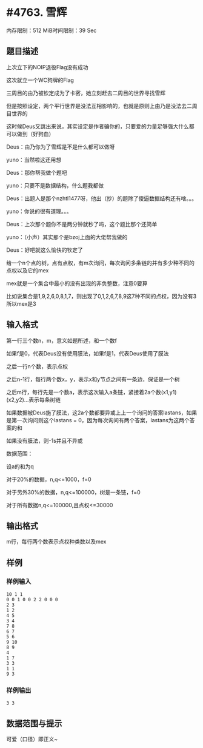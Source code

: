 # #4763. 雪辉

内存限制：512 MiB时间限制：39 Sec

## 题目描述

上次立下的NOIP退役Flag没有成功

这次就立一个WC狗牌的Flag

三周目的由乃被钦定成为了卡密，她立刻赶去二周目的世界寻找雪辉

但是按照设定，两个平行世界是没法互相影响的，也就是原则上由乃是没法去二周目世界的

这时候Deus又跳出来说，其实设定是作者骗你的，只要爱的力量足够强大什么都可以做到（好狗血）

Deus：由乃你为了雪辉是不是什么都可以做呀

yuno：当然啦这还用想

Deus：那你帮我做个题吧

yuno：只要不是数据结构，什么题我都做

Deus：出题人是那个nzhtl1477呀，他出（抄）的题除了傻逼数据结构还有啥。。。

yuno：你说的很有道理。。。

Deus：上次那个题你不是两分钟就秒了吗，这个题比那个还简单

yuno：（小声）其实那个是bzoj上面的大佬帮我做的

Deus：好吧就这么愉快的钦定了

给一个n个点的树，点有点权，有m次询问，每次询问多条链的并有多少种不同的点权以及它的mex

mex就是一个集合中最小的没有出现的非负整数，注意0要算

比如说集合是1,9,2,6,0,8,1,7，则出现了0,1,2,6,7,8,9这7种不同的点权，因为没有3所以mex是3

## 输入格式

第一行三个数n，m，意义如题所述，和一个数f

如果f是0，代表Deus没有使用膜法，如果f是1，代表Deus使用了膜法

之后一行n个数，表示点权

之后n-1行，每行两个数x，y，表示x和y节点之间有一条边，保证是一个树

之后m行，每行先是一个数a，表示这次输入a条链，紧接着2a个数(x1,y1)(x2,y2)...表示每条树链

如果数据被Deus施了膜法，这2a个数都要异或上上一个询问的答案lastans，如果是第一次询问则这个lastans = 0，因为每次询问有两个答案，lastans为这两个答案的和

如果没有膜法，则-1s并且不异或

数据范围：

设a的和为q

对于20%的数据，n,q<=1000，f=0

对于另外30%的数据，n,q<=100000，树是一条链，f=0

对于所有数据n,q<=100000,且点权<=30000

## 输出格式

m行，每行两个数表示点权种类数以及mex

## 样例

### 样例输入

    
    10 1 1
    0 0 1 0 0 2 2 0 0 0 
    2 3
    1 2
    4 5
    3 4
    7 8
    6 7
    5 6
    9 10
    8 9
    4
    1 7
    3 3
    1 1
    9 3
    

### 样例输出

    
    3 3
    

## 数据范围与提示

可爱（口径）即正义~
